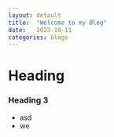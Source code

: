 ```yaml
---
layout: default
title:  "Welcome to my Blog"
date:   2023-10-11
categories: blogs
---
```


# Heading
### Heading 3

- asd
- we